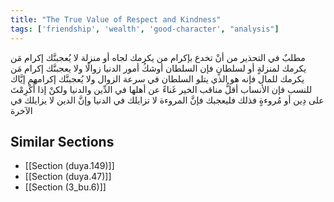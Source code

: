 ```yaml
---
title: "The True Value of Respect and Kindness"
tags: ['friendship', 'wealth', 'good-character', "analysis"]
---
```


 مطلبٌ في التحذير من أنْ تخدع بإكرام من يكرمك لجاه أو منزلة لا يُعجبنَّك إكرام مَن يكرمك لمنزلةٍ أو لسلطانٍ فإن السلطان أوشكُ أمور الدنيا زوالًا ولا يعجبنَّك إكرام مَن يكرمك للمال فإنه هو الذي يتلو السلطان في سرعة الزوال ولا يُعجبنَّك إكرامهم إيَّاك للنسب فإن الأنساب أقلُّ مناقب الخير غَناءً عن أهلها في الدِّين والدنيا  ولكنْ إذا أُكْرِمْتَ على دِين أو مُروءةٍ فذلك فليعجبك فإنَّ المروءة لا تزايلك في الدنيا وإنَّ الدين لا يزايلك في الآخرة

## Similar Sections
- [[Section (duya.149)]]
 - [[Section (duya.47)]]
 - [[Section (3_bu.6)]]
